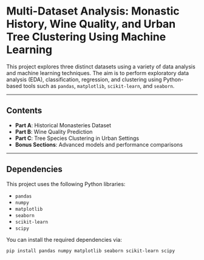 # Multi-Dataset Analysis: Monastic History, Wine Quality, and Urban Tree Clustering Using Machine Learning

This project explores three distinct datasets using a variety of data analysis and machine learning techniques. The aim is to perform exploratory data analysis (EDA), classification, regression, and clustering using Python-based tools such as `pandas`, `matplotlib`, `scikit-learn`, and `seaborn`.

---

## Contents

- **Part A**: Historical Monasteries Dataset
- **Part B**: Wine Quality Prediction
- **Part C**: Tree Species Clustering in Urban Settings
- **Bonus Sections**: Advanced models and performance comparisons

---

## Dependencies

This project uses the following Python libraries:
- `pandas`
- `numpy`
- `matplotlib`
- `seaborn`
- `scikit-learn`
- `scipy`

You can install the required dependencies via:

```bash
pip install pandas numpy matplotlib seaborn scikit-learn scipy
